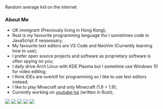 Random average kid on the internet

### About Me
- UK immigrant (Previously living in Hong Kong);
- Rust is my favourite programming language tho I sometimes code in JavaScript if nessessary;
- My favourite text editors are VS Code and NeoVim (Currently learning how to use);
- I prefer open source projects and software as proprietary software is often spying on you;
- I daily drive Arch Linux with KDE Plasma but I sometime use Windows 10 for video editing;
- I think IDEs are overkill for programming so I like to use text editors instead;
- I like to play Minecraft and only Minecraft (1.8 > 1.9);
- Currently working on [youtube-tui](https://github.com/siriusmart/youtube-tui) (written in Rust);

![](https://github-profile-summary-cards.vercel.app/api/cards/profile-details?username=Siriusmart&theme=github_dark)
![](https://github-profile-summary-cards.vercel.app/api/cards/repos-per-language?username=Siriusmart&theme=github_dark)
![](https://github-profile-summary-cards.vercel.app/api/cards/most-commit-language?username=Siriusmart&theme=github_dark)
![](https://github-profile-summary-cards.vercel.app/api/cards/stats?username=Siriusmart&theme=github_dark)
![](https://github-profile-summary-cards.vercel.app/api/cards/productive-time?username=Siriusmart&theme=github_dark)

